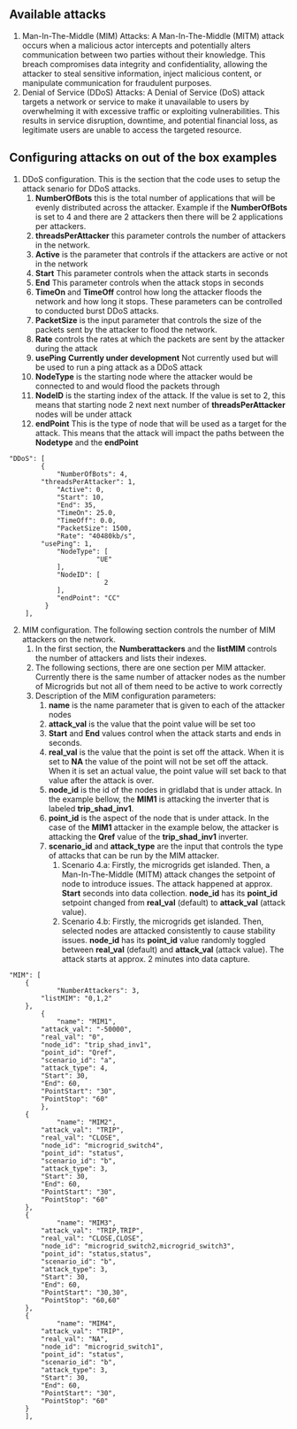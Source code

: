 ## Available attacks 

1. Man-In-The-Middle (MIM) Attacks: A Man-In-The-Middle (MITM) attack occurs when a malicious actor intercepts and potentially alters communication between two parties without their knowledge. This breach compromises data integrity and confidentiality, allowing the attacker to steal sensitive information, inject malicious content, or manipulate communication for fraudulent purposes.
2. Denial of Service (DDoS) Attacks: A Denial of Service (DoS) attack targets a network or service to make it unavailable to users by overwhelming it with excessive traffic or exploiting vulnerabilities. This results in service disruption, downtime, and potential financial loss, as legitimate users are unable to access the targeted resource.

## Configuring attacks on out of the box examples

1. DDoS configuration. This is the section that the code uses to setup the attack senario for DDoS attacks. 
    1. __NumberOfBots__ this is the total number of applications that will be evenly distributed across the attacker. Example if the __NumberOfBots__ is set to 4 and there are 2 attackers then there will be 2 applications per attackers. 
    2. __threadsPerAttacker__ this parameter controls the number of attackers in the network. 
    3. __Active__ is the parameter that controls if the attackers are active or not in the network
    4. __Start__ This parameter controls when the attack starts in seconds
    5. __End__ This parameter controls when the attack stops in seconds
    6. __TimeOn__ and __TimeOff__ control how long the attacker floods the network and how long it stops. These parameters can be controlled to conducted burst DDoS attacks. 
    7. __PacketSize__ is the input parameter that controls the size of the packets sent by the attacker to flood the network. 
    8. __Rate__ controls the rates at which the packets are sent by the attacker during the attack
    9. __usePing__ **Currently under development** Not currently used but will be used to run a ping attack as a DDoS attack
    10. __NodeType__ is the starting node where the attacker would be connected to and would flood the packets through
    11. __NodeID__ is the starting index of the attack. If the value is set to 2, this means that starting node 2 next next number of __threadsPerAttacker__ nodes will be under attack
    12. __endPoint__ This is the type of node that will be used as a target for the attack. This means that the attack will impact the paths between the __Nodetype__ and the __endPoint__

```
"DDoS": [
        {
            "NumberOfBots": 4,
	    "threadsPerAttacker": 1,
            "Active": 0,
            "Start": 10,
            "End": 35,
            "TimeOn": 25.0,
            "TimeOff": 0.0,
            "PacketSize": 1500,
            "Rate": "40480kb/s",
	    "usePing": 1,
            "NodeType": [
                      "UE"
            ],
            "NodeID": [
                        2
            ],
            "endPoint": "CC"
         }
    ],
```

2. MIM configuration. The following section controls the number of MIM attackers on the network.
    1. In the first section, the __Numberattackers__ and the __listMIM__ controls the number of attackers and lists their indexes. 
    2. The following sections, there are one section per MIM attacker. Currently there is the same number of attacker nodes as the number of Microgrids but not all of them need to be active to work correctly
    3. Description of the MIM configuration parameters:
        1. __name__ is the name parameter that is given to each of the attacker nodes
        2. __attack_val__ is the value that the point value will be set too
        3. __Start__ and __End__ values control when the attack starts and ends in seconds. 
        4. __real_val__ is the value that the point is set off the attack. When it is set to __NA__ the value of the point will not be set off the attack. When it is set an actual value, the point value will set back to that value after the attack is over.
        5. __node_id__ is the id of the nodes in gridlabd that is under attack. In the example bellow, the __MIM1__ is attacking the inverter that is labeled __trip_shad_inv1__. 
        6. __point_id__ is the aspect of the node that is under attack. In the case of the __MIM1__ attacker in the example below, the attacker is attacking the __Qref__ value of the __trip_shad_inv1__ inverter. 
        7. __scenario_id__ and __attack_type__ are the input that controls the type of attacks that can be run by the MIM attacker. 
            1. Scenario 4.a: Firstly, the microgrids get islanded. Then, a Man-In-The-Middle (MITM) attack changes the setpoint of node to introduce issues. The attack happened at approx. __Start__ seconds into data collection. __node_id__ has its __point_id__ setpoint changed from __real_val__ (default) to __attack_val__ (attack value).
            2. Scenario 4.b: Firstly, the microgrids get islanded. Then, selected nodes are attacked consistently to cause stability issues. __node_id__ has its __point_id__ value randomly toggled between __real_val__ (default) and __attack_val__ (attack value). The attack starts at approx. 2 minutes into data capture.
```
"MIM": [
	{
            "NumberAttackers": 3,
	    "listMIM": "0,1,2"
	},
        {
            "name": "MIM1",
	    "attack_val": "-50000",
	    "real_val": "0",
	    "node_id": "trip_shad_inv1",
	    "point_id": "Qref",
	    "scenario_id": "a",
	    "attack_type": 4,
	    "Start": 30,
	    "End": 60,
	    "PointStart": "30",
	    "PointStop": "60"
        },
	{
            "name": "MIM2",
	    "attack_val": "TRIP",
	    "real_val": "CLOSE",
	    "node_id": "microgrid_switch4",
	    "point_id": "status",
	    "scenario_id": "b",
	    "attack_type": 3,
	    "Start": 30,
	    "End": 60,
	    "PointStart": "30",
	    "PointStop": "60"
	},
	{
            "name": "MIM3",
	    "attack_val": "TRIP,TRIP",
	    "real_val": "CLOSE,CLOSE",
	    "node_id": "microgrid_switch2,microgrid_switch3",
	    "point_id": "status,status",
	    "scenario_id": "b",
	    "attack_type": 3,
	    "Start": 30,
	    "End": 60,
	    "PointStart": "30,30",
	    "PointStop": "60,60"
	},
	{
            "name": "MIM4",
	    "attack_val": "TRIP",
	    "real_val": "NA",
	    "node_id": "microgrid_switch1",
	    "point_id": "status",
	    "scenario_id": "b",
	    "attack_type": 3,
	    "Start": 30,
	    "End": 60,
	    "PointStart": "30",
	    "PointStop": "60"
	}
    ],
```

